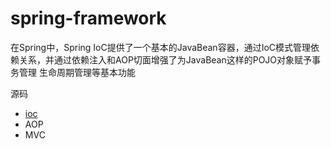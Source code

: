 #   spring-framework


在Spring中，Spring IoC提供了一个基本的JavaBean容器，通过IoC模式管理依赖关系，并通过依赖注入和AOP切面增强了为JavaBean这样的POJO对象赋予事务管理
生命周期管理等基本功能

源码

-   [ioc](ioc/README.md)
-   AOP
-   MVC